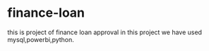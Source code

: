 # finance-loan
this is project of finance loan approval in this project we have used mysql,powerbi,python. 
